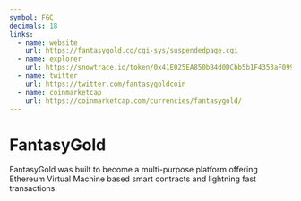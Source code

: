 ```yaml
---
symbol: FGC
decimals: 18
links:
  - name: website
    url: https://fantasygold.co/cgi-sys/suspendedpage.cgi
  - name: explorer
    url: https://snowtrace.io/token/0x41E025EA850bB4d0DCbb5b1F4353aF099CbD026a
  - name: twitter
    url: https://twitter.com/fantasygoldcoin
  - name: coinmarketcap
    url: https://coinmarketcap.com/currencies/fantasygold/
---
```


# FantasyGold

FantasyGold was built to become a multi-purpose platform offering Ethereum Virtual Machine based smart contracts and lightning fast transactions.
